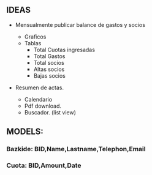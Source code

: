 IDEAS
-----
- Mensualmente publicar balance de gastos y socios
	- Graficos
	- Tablas
		- Total Cuotas ingresadas
		- Total Gastos 
		- Total socios
		- Altas socios
		- Bajas socios

- Resumen de actas.
	- Calendario
	- Pdf download.
	- Buscador.	(list view)







MODELS:
------

### Bazkide: BID,Name,Lastname,Telephon,Email
### Cuota: BID,Amount,Date
